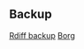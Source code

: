Backup
------

[Rdiff backup](http://www.nongnu.org/rdiff-backup/docs.html)
[Borg](https://www.borgbackup.org/)
